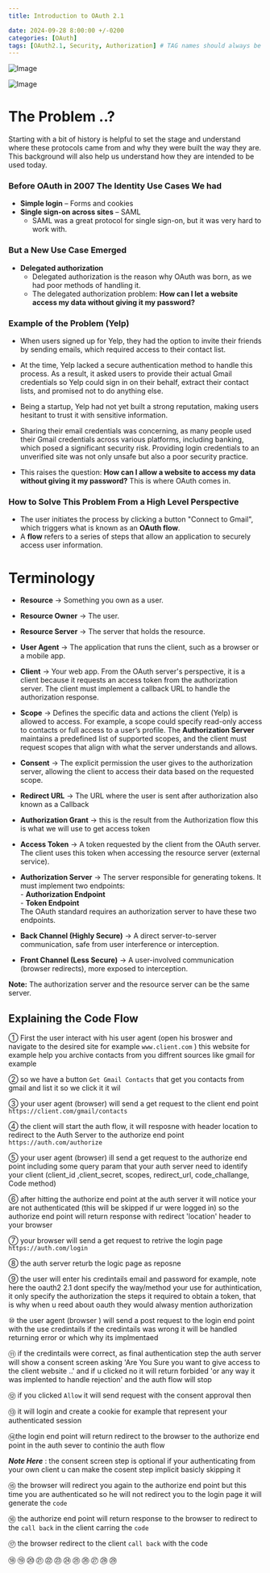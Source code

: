 ```yaml
---
title: Introduction to OAuth 2.1

date: 2024-09-28 8:00:00 +/-0200
categories: [OAuth]
tags: [OAuth2.1, Security, Authorization] # TAG names should always be lowercase
---
```


![Image](/assets/img/posts/intro_oauth//oauth-intro-header.jpg)


![Image](/assets/img/posts/intro_oauth/code_flow.svg)



# The Problem ..?

Starting with a bit of history is helpful to set the stage and understand where these protocols came from and why they were built the way they are. This background will also help us understand how they are intended to be used today.



### Before OAuth in 2007 The Identity Use Cases We had
- **Simple login** – Forms and cookies
- **Single sign-on across sites** – SAML
	-  SAML was a great protocol for single sign-on, but it was very hard to work with.

### But a New Use Case Emerged 
- **Delegated authorization** 
	-  Delegated authorization is the reason why OAuth was born, as we had poor methods of handling it.
	- The delegated authorization problem: **How can I let a website access my data without giving it my password?**


### Example of the Problem (Yelp)

- When users signed up for Yelp, they had the option to invite their friends by sending emails, which required access to their contact list.

- At the time, Yelp lacked a secure authentication method to handle this process. As a result, it asked users to provide their actual Gmail credentials so Yelp could sign in on their behalf, extract their contact lists, and promised not to do anything else.

- Being a startup, Yelp had not yet built a strong reputation, making users hesitant to trust it with sensitive information.

- Sharing their email credentials was concerning, as many people used their Gmail credentials across various platforms, including banking, which posed a significant security risk. Providing login credentials to an unverified site was not only unsafe but also a poor security practice.

- This raises the question: **How can I allow a website to access my data without giving it my password?** This is where OAuth comes in.

### How to Solve This Problem From a High Level Perspective

- The user initiates the process by clicking a button "Connect to Gmail", which triggers what is known as an **OAuth flow**.  
- A **flow** refers to a series of steps that allow an application to securely access user information.  




# Terminology

- **Resource** → Something you own as a user.  

- **Resource Owner** → The user.  

- **Resource Server** → The server that holds the resource.  

- **User Agent** → The application that runs the client, such as a browser or a mobile app.  

- **Client** → Your web app. From the OAuth server's perspective, it is a client because it requests an access token from the authorization server. The client must implement a callback URL to handle the authorization response.


- **Scope** → Defines the specific data and actions the client (Yelp) is allowed to access. For example, a scope could specify read-only access to contacts or full access to a user’s profile. The **Authorization Server** maintains a predefined list of supported scopes, and the client must request scopes that align with what the server understands and allows.

- **Consent** → The explicit permission the user gives to the authorization server, allowing the client to access their data based on the requested scope.

- **Redirect URL** → The URL where the user is sent after authorization also known as a Callback

- **Authorization Grant** →  this is the result from the  Authorization flow this is what we will use to get access token 

- **Access Token** → A token requested by the client from the OAuth server. The client uses this token when accessing the resource server (external service).  

- **Authorization Server** → The server responsible for generating tokens. It must implement two endpoints:  
	  - **Authorization Endpoint**  
	  - **Token Endpoint**  
	  The OAuth standard requires an authorization server to have these two endpoints.  
	
- **Back Channel (Highly Secure)** → A direct server-to-server communication, safe from user interference or interception.

- **Front Channel (Less Secure)** → A user-involved communication (browser redirects), more exposed to interception.


**Note:** The authorization server and the resource server can be the same server.



## Explaining the Code Flow
① First the user interact with his user agent (open his broswer and navigate to the desired site for example `www.client.com` ) this website for example help you archive contacts from you diffrent sources like gmail for example

② so we have a button `Get Gmail Contacts` that get you contacts from gmail and list it so we click it it wil

③ your user agent (browser) will send a get request to the client end point `https://client.com/gmail/contacts`

④ the client will start the auth flow, it will resposne with header location to redirect to the Auth Server to the authorize end point `https://auth.com/authorize`

⑤ your user agent (browser) ill send a get request to the authorize end point including some query param that your auth server need to identify your client (client_id ,client_secret, scopes, redirect_url, code_challange, Code method)

⑥ after hitting the authorize end point at the auth server it will notice your are not authenticated (this will be skipped if ur were logged in) so the authorize end point will return response with redirect 'location' header to your browser

⑦ your browser will send a get request to retrive the login page `https://auth.com/login`

⑧ the auth server returb the logic page as reposne 

⑨ the user will enter his credintails email and password for example, 
note here the oauth2 2.1 dont specify the way/method your use for authintication, it only specify the authorization the steps it required to obtain a token, that is why when u reed about oauth they would alwasy mention authorization 


⑩ the user agent (browser ) will send a post request to the login end point with the use credintails if the credintails was wrong it will be handled returning error or which why its implmentaed  


⑪ if the credintails were correct, as final authentication step the auth server will show a consent screen asking 'Are You Sure you want to give access to the client website ..' and if u clicked no it will return forbided 'or any way it was implented to handle rejection' and the auth flow will stop


⑫ if you clicked `Allow` it will send request with the consent approval  then 

⑬ it will login and create a cookie for example that represent your authenticated session

⑭the login end point will return redirect to the browser to the authorize end point in the auth sever to continio the auth flow

_**Note Here**_ : the consent screen step is optional if your authenticating from your own client u can make the cosent step implicit basicly skipping it 


⑮ the browser will redirect you again to the authorize end point but this time you are authenticated so he will not redirect you to the login page it will generate the `code` 

⑯ the authorize end point will return response to the browser to redirect to the `call back` in the client carring the `code`

⑰ the browser redirect to the client `call back` with the code 

⑱
⑲
⑳
㉑ 
㉒ 
㉓ 
㉔ 
㉕ 
㉖ 
㉗ 
㉘ 
㉙
